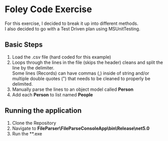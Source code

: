 # Foley Code Exercise

For this exercise, I decided to break it up into different methods.  
I also decided to go with a Test Driven plan using MSUnitTesting.

## Basic Steps
1. Load the .csv file (hard coded for this example)
2. Loops through the lines in the file (skips the header) cleans and split the line by the delimiter.  
Some lines (Records) can have commas (,) inside of string and/or multiple double quotes (") that needs to be cleaned to properly be delimited.
3. Manually parse the lines to an object model called **Person**
4. Add each **Person** to list named **People**

## Running the application
1. Clone the Repository
2. Navigate to **FileParser\FileParseConsoleApp\bin\Release\net5.0**
3. Run the **.exe
